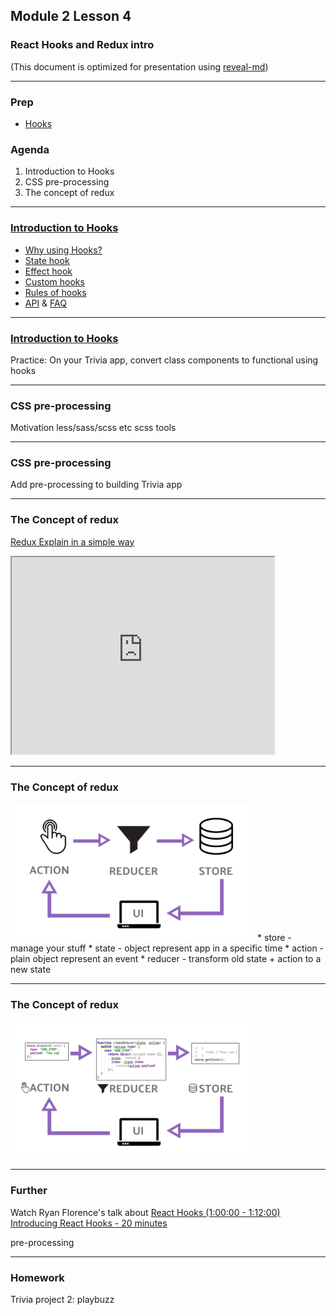 ## Module 2 Lesson 4
### React Hooks and Redux intro
(This document is optimized for presentation using [reveal-md](https://github.com/webpro/reveal-md))

---

### Prep
* [Hooks](https://reactjs.org/docs/hooks-overview.html)

### Agenda
1. Introduction to Hooks
2. CSS pre-processing
3. The concept of redux


---

### [Introduction to Hooks](https://reactjs.org/docs/hooks-intro.html)
* [Why using Hooks?](https://reactjs.org/docs/hooks-intro.html#motivation)
* [State hook](https://reactjs.org/docs/hooks-state.html)
* [Effect hook](https://reactjs.org/docs/hooks-effect.html)
* [Custom hooks](https://reactjs.org/docs/hooks-custom.html)
* [Rules of hooks](https://reactjs.org/docs/hooks-rules.html)
* [API](https://reactjs.org/docs/hooks-reference.html) & [FAQ](https://reactjs.org/docs/hooks-faq.html)

---

### [Introduction to Hooks](https://reactjs.org/docs/hooks-intro.html)
Practice: On your Trivia app, convert class components to functional using hooks
 
---

### CSS pre-processing
Motivation
less/sass/scss etc
scss tools

---

### CSS pre-processing
Add pre-processing to building Trivia app

---

### The Concept of redux
[Redux Explain in a simple way](https://www.youtube.com/watch?v=nFryvdyMI8s)
<iframe width="420" height="315"
src="https://www.youtube.com/embed/nFryvdyMI8s" allowfullscreen>
</iframe>

---

### The Concept of redux

<img src="./assets/redux.png" height="220px">
* store - manage your stuff
* state - object represent app in a specific time
* action - plain object represent an event
* reducer - transform old state + action to a new state

---

### The Concept of redux

<img src="./assets/redux-with-code.png" height="220px">




---

### Further
Watch Ryan Florence's talk about [React Hooks (1:00:00 - 1:12:00)](https://www.youtube.com/watch?v=dpw9EHDh2bM)
[Introducing React Hooks - 20 minutes](https://www.youtube.com/watch?v=mxK8b99iJTg)

pre-processing


---

### Homework
Trivia
project 2: playbuzz

